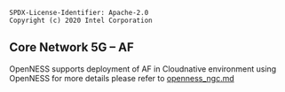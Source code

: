 ```text
SPDX-License-Identifier: Apache-2.0
Copyright (c) 2020 Intel Corporation
```

## Core Network 5G – AF
OpenNESS supports deployment of AF in Cloudnative environment using OpenNESS for more details please refer to [openness_ngc.md](https://github.com/otcshare/specs/blob/master/doc/core-network/openness_ngc.md)
